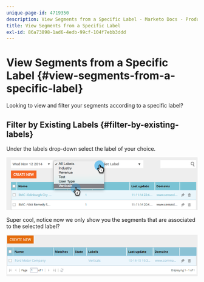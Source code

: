 ```yaml
---
unique-page-id: 4719350
description: View Segments from a Specific Label - Marketo Docs - Product Documentation
title: View Segments from a Specific Label
exl-id: 86a73898-1ad6-4edb-99cf-104f7ebb3ddd
---
```

# View Segments from a Specific Label {#view-segments-from-a-specific-label}

Looking to view and filter your segments according to a specific label?

## Filter by Existing Labels {#filter-by-existing-labels}

Under the labels drop-down select the label of your choice.

![](assets/image2014-11-26-13-3a44-3a23.png)

Super cool, notice now we only show you the segments that are associated to the selected label?

![](assets/image2015-10-14-16-3a31-3a52.png)
